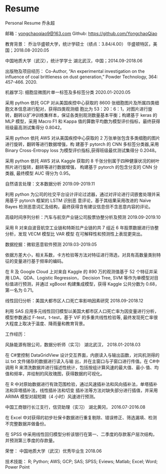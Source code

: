 # Resume
Personal Resume
 乔永超
	
邮箱：yongchaoqiao9@163.com Github: https://github.com/YongchaoQiao

教育背景：
乔治华盛顿大学，统计学硕士（绩点：3.84/4.00） 华盛顿特区，美国；2018.08-2020.05

中国地质大学（武汉），统计学学士 湖北武汉，中国；2014.09-2018.06

出版物及项目经历：
Co-Author, “An experimental investigation on the influence of coal brittleness on dust generation,” Powder
Technology, 364: 457-466. 2020.


机器学习: 细胞显微图片单一标签及多标签分类 2020.01-2020.05

采用 python 依托 GCP 对从美国疾控中心获取的 8600 张细胞图片及所属四类细胞文本信息进行配对，获得四类观测细
胞比为 53：20：6：1，对图片进行旋转，翻转以扩冲训练集样本，保证各类别观测数量基本平衡；构建基于 keras 的
MLP 模型，采用 Macro F1 和 Kappa 值的算数平均数为模型评价指标，最终获得班级最高测试集得分 0.8042。

采用 python 依托 AWS 对从美国疾控中心获取的 2 万张单张包含多类细胞的图片进行旋转，翻转等进行数据增强，构
建基于 pytorch 的 CNN 多标签分类器,采用 Binary Cross-Entropy loss 为模型评价指标,获得班级最优测试集得分 0.2048。

采用 python 依托 AWS 对从 Kaggle 获取的 8 千张分别属于四种健康状况的树叶照片进行旋转，翻转等进行数据增强，
构建基于 pytorch 的包含分支的 CNN 分类器, 最终模型 AUC 得分为 0.95。


自然语言处理：文本数据分析 2019.09-2019.11

利用 python 为公司的社交平台设计评论过滤器，通过对评论进行词嵌套处理并采用基于 pytorch 框架的 LSTM 识别恶
意评论，基于其结果采用改进的 Naïve Bayes 检测恶意词汇及结构，最终获得含有建议信息但不含恶意内容的评论。


高级时间序列分析：汽车与航空产业链公司股票协整分析及预测 2019.09-2019.10

采用 R 对来自波音航空工业链和特斯拉产业链的共 7 组近 6 年股票数据进行协整分析，发现 VECM 模型比 VAR 模型
在可解释性和预测性上表现更突出。


数据挖掘：微软恶意软件预测 2019.03-2019.05

依据方差大小，相关系数，卡方检验等方法对特征进行筛选，对具有高数量类别特征的变量进行基于频率的编码。

在 R 及 Google Cloud 上对来自 Kaggle 的 890 万的观测值基于 52 个特征并采用 LDA、QDA、Logistic Regression，
Decision Tree, SVM 等作为单模型对目标值进行预测，并通过 xgBoost 构建集成模型，获得 Kaggle 公共分数为 0.68，
第一名为 0.71。

线性回归分析：美国大都市区人口死亡率影响因素研究 2018.09-2018.12


利用 SAS 应用多元线性回归模型以美国大都市区人口死亡率为因变量进行分析，模型参数通过 F-test，t-test，基于 VIF
的多重共线性检验等, 最终发现死亡率很大程度上取决于温度、降雨量和教育背景。



工作经历：

风脉能源有限公司，数据分析师（实习） 湖北武汉， 2018.01-2018.03

在 C#里控制 DataGridView 设计交互界面，内嵌读入与输出函数，对风机测得的以 txt 文件储存的数据进行读入与输
出，并在主窗口与子窗口进行传值。在 C#中调用 R 来清洗数据并进行描述性统计，包括按组计算风速的最大值、最小
值、均值和频率，并绘制的风玫瑰图，获得数据的可视化。

在 R 中对原始数据进行有效范围检验，通过风速插补法和风向插补法，单塔插补法和异塔插补法，线性插补法和切变
插补法等方法对缺失部分进行插值，并采用 ARIMA 模型对超短期（4 小时）风速进行预测。


中国工商银行长江支行，信贷助理（实习） 湖北黄冈， 2016.07-2016.08

在 Excel 中对获得的初步社保卡数据进行重复剔除、错误修正、筛选漏填、检测不完整数据并做备份。

在 SPSS 中采用线性回归模型分析该银行在第一、二季度的存款客户层次结构，并预测第三季度的存款量。


荣誉：
中国地质大学（武汉）优秀毕业生 2018.06


技术技能：
R; Python; AWS; GCP; SAS; SPSS; Eviews; Matlab; Excel; Word; Power Point 
